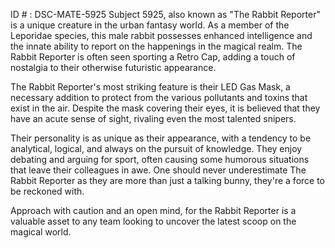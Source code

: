ID # : DSC-MATE-5925
Subject 5925, also known as "The Rabbit Reporter" is a unique creature in the urban fantasy world. As a member of the Leporidae species, this male rabbit possesses enhanced intelligence and the innate ability to report on the happenings in the magical realm. The Rabbit Reporter is often seen sporting a Retro Cap, adding a touch of nostalgia to their otherwise futuristic appearance.

The Rabbit Reporter's most striking feature is their LED Gas Mask, a necessary addition to protect from the various pollutants and toxins that exist in the air. Despite the mask covering their eyes, it is believed that they have an acute sense of sight, rivaling even the most talented snipers.

Their personality is as unique as their appearance, with a tendency to be analytical, logical, and always on the pursuit of knowledge. They enjoy debating and arguing for sport, often causing some humorous situations that leave their colleagues in awe. One should never underestimate The Rabbit Reporter as they are more than just a talking bunny, they're a force to be reckoned with.

Approach with caution and an open mind, for the Rabbit Reporter is a valuable asset to any team looking to uncover the latest scoop on the magical world.